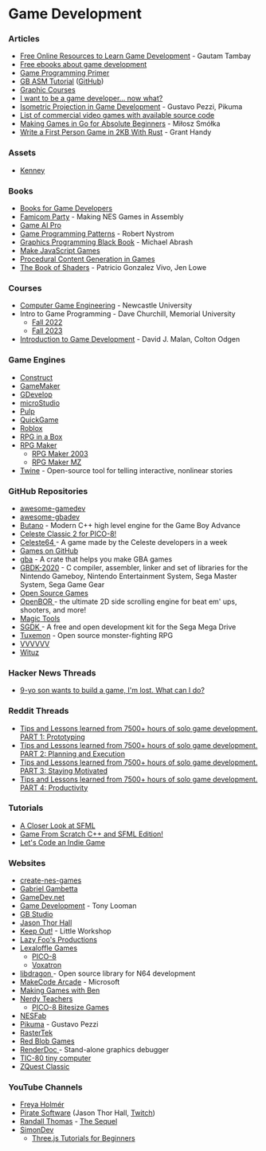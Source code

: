 # Game Development

### Articles

* [Free Online Resources to Learn Game Development](https://www.springboard.com/blog/free-online-courses-game-development-gamification/) - Gautam Tambay
* [Free ebooks about game development](https://gamedev.stackexchange.com/questions/355/free-ebooks-about-game-development)
* [Game Programming Primer](https://tl.net/forum/general/382368-game-programming-primer)
* [GB ASM Tutorial](https://gbdev.io/gb-asm-tutorial/) ([GitHub](https://github.com/gbdev/gb-asm-tutorial))
* [Graphic Courses](https://imsky.co/links/graphics-courses)
* [I want to be a game developer… now what?](https://gamefromscratch.com/i-want-to-be-a-game-developer-now-what/)
* [Isometric Projection in Game Development](https://pikuma.com/blog/isometric-projection-in-games) - Gustavo Pezzi, Pikuma
* [List of commercial video games with available source code](https://www.wikiwand.com/en/List\_of\_commercial\_video\_games\_with\_available\_source\_code)
* [Making Games in Go for Absolute Beginners](https://threedots.tech/post/making-games-in-go/) - Miłosz Smółka
* [Write a First Person Game in 2KB With Rust](https://grantshandy.github.io/posts/raycasting/) - Grant Handy

### Assets

* [Kenney](https://kenney.nl/)

### Books

* [Books for Game Developers](https://mrelusive.com/books/books.html)
* [Famicom Party](https://famicom.party/book/) - Making NES Games in Assembly
* [Game AI Pro](https://www.gameaipro.com/)
* [Game Programming Patterns](https://gameprogrammingpatterns.com/) - Robert Nystrom
* [Graphics Programming Black Book](https://github.com/jagregory/abrash-black-book) - Michael Abrash
* [Make JavaScript Games](https://makejsgames.com/)
* [Procedural Content Generation in Games](https://www.docdroid.net/zReQS98/output-pdf)
* [The Book of Shaders](https://thebookofshaders.com/) - Patricio Gonzalez Vivo, Jen Lowe

### Courses

* [Computer Game Engineering](https://research.ncl.ac.uk/game/mastersdegree/) - Newcastle University
* Intro to Game Programming - Dave Churchill, Memorial University
  * [Fall 2022](https://www.youtube.com/watch?v=S7lXSihz0ac\&list=PL\_xRyXins848nDj2v-TJYahzvs-XW9sVV\&pp=iAQB)
  * [Fall 2023](https://www.youtube.com/watch?v=s99UDGdYIUE\&list=PL\_xRyXins84\_Jf-aCh7chj47HR4oZLPwK\&pp=iAQB)
* [Introduction to Game Development](https://www.edx.org/course/cs50s-introduction-to-game-development) - David J. Malan, Colton Odgen

### Game Engines

* [Construct](https://www.construct.net/)
* [GameMaker](https://gamemaker.io/)
* [GDevelop](https://gdevelop.io/)
* [microStudio](https://microstudio.dev/)
* [Pulp](https://play.date/pulp/)
* [QuickGame](https://quickgameworld.com/)
* [Roblox](https://create.roblox.com/landing)
* [RPG in a Box](https://rpginabox.com/)
* [RPG Maker](https://www.rpgmakerweb.com/)
  * [RPG Maker 2003](https://www.rpgmakerweb.com/products/rpg-maker-2003)
  * [RPG Maker MZ](https://www.rpgmakerweb.com/products/rpg-maker-mz)
* [Twine](https://twinery.org/) - Open-source tool for telling interactive, nonlinear stories

### GitHub Repositories

* [awesome-gamedev](https://github.com/Calinou/awesome-gamedev)
* [awesome-gbadev](https://github.com/gbadev-org/awesome-gbadev)
* [Butano](https://github.com/GValiente/butano) - Modern C++ high level engine for the Game Boy Advance
* [Celeste Classic 2 for PICO-8!](https://github.com/ExOK/Celeste2)
* [Celeste64 ](https://github.com/ExOK/Celeste64)- A game made by the Celeste developers in a week
* [Games on GitHub](https://github.com/leereilly/games)
* [gba](https://github.com/rust-console/gba) - A crate that helps you make GBA games
* [GBDK-2020](https://github.com/gbdk-2020/gbdk-2020) - C compiler, assembler, linker and set of libraries for the Nintendo Gameboy, Nintendo Entertainment System, Sega Master System, Sega Game Gear
* [Open Source Games](https://github.com/bobeff/open-source-games)
* [OpenBOR ](https://github.com/DCurrent/openbor)- the ultimate 2D side scrolling engine for beat em' ups, shooters, and more!
* [Magic Tools](https://github.com/ellisonleao/magictools)
* [SGDK ](https://github.com/Stephane-D/SGDK)- A free and open development kit for the Sega Mega Drive
* [Tuxemon](https://github.com/Tuxemon/Tuxemon) - Open source monster-fighting RPG
* [VVVVVV](https://github.com/TerryCavanagh/VVVVVV)
* [Wituz](https://github.com/Wituz/wituz-youtube)

### Hacker News Threads

* [9-yo son wants to build a game, I'm lost. What can I do?](https://news.ycombinator.com/item?id=39035650)

### Reddit Threads

* [Tips and Lessons learned from 7500+ hours of solo game development. PART 1: Prototyping](https://www.reddit.com/r/gamedev/comments/426148/tips\_and\_lessons\_learned\_from\_7500\_hours\_of\_solo/)
* [Tips and Lessons learned from 7500+ hours of solo game development. PART 2: Planning and Execution](https://www.reddit.com/r/gamedev/comments/42fvfn/tips\_and\_lessons\_learned\_from\_7500\_hours\_of\_solo/)
* [Tips and Lessons learned from 7500+ hours of solo game development. PART 3: Staying Motivated](https://www.reddit.com/r/gamedev/comments/42rkkt/tips\_and\_lessons\_learned\_from\_7500\_hours\_of\_solo/)
* [Tips and Lessons learned from 7500+ hours of solo game development. PART 4: Productivity](https://www.reddit.com/r/gamedev/comments/433hqc/tips\_and\_lessons\_learned\_from\_7500\_hours\_of\_solo/)

### Tutorials

* [A Closer Look at SFML](https://gamefromscratch.com/a-closer-look-at-sfml/)
* [Game From Scratch C++ and SFML Edition!](https://gamefromscratch.com/game-from-scratch-c-and-sfml-edition/)
* [Let's Code an Indie Game](https://www.youtube.com/playlist?list=PLjE9evq6rSrOuYsUywhJhGkSpOKNi-irJ)

### Websites

* [create-nes-games](https://create-nes-game.nes.science/#/)
* [Gabriel Gambetta](https://www.gabrielgambetta.com/index.html)
* [GameDev.net](https://www.gamedev.net/)
* [Game Development](https://game-development.zeef.com/tom.looman) - Tony Looman
* [GB Studio](https://www.gbstudio.dev/)
* [Jason Thor Hall](https://www.develop.games/)
* [Keep Out!](https://www.playkeepout.com/) - Little Workshop
* [Lazy Foo's Productions](https://lazyfoo.net/)
* [Lexaloffle Games](https://www.lexaloffle.com/)
  * [PICO-8](https://www.lexaloffle.com/pico-8.php)
  * [Voxatron](https://www.lexaloffle.com/voxatron.php)
* [libdragon ](https://libdragon.dev/)- Open source library for N64 development
* [MakeCode Arcade](https://arcade.makecode.com/) - Microsoft
* [Making Games with Ben](https://www.youtube.com/channel/UCL5m1\_llmeiAdZMo\_ZanIvg)
* [Nerdy Teachers](https://nerdyteachers.com/)
  * [PICO-8 Bitesize Games](https://nerdyteachers.com/PICO-8/Bitesize\_Games/)
* [NESFab](https://pubby.games/nesfab.html)
* [Pikuma](https://pikuma.com/) - Gustavo Pezzi
* [RasterTek](https://www.rastertek.com/tutindex.html)
* [Red Blob Games](https://www.redblobgames.com/)
* [RenderDoc ](https://renderdoc.org/)- Stand-alone graphics debugger
* [TIC-80 tiny computer](https://tic80.com/)
* [ZQuest Classic](https://zquestclassic.com/)

### YouTube Channels

* [Freya Holmér](https://www.youtube.com/c/Acegikmo/videos)
* [Pirate Software](https://www.youtube.com/@PirateSoftware) (Jason Thor Hall, [Twitch](https://www.twitch.tv/piratesoftware))
* [Randall Thomas](https://www.youtube.com/c/RandallThomas/videos) - [The Sequel](https://www.youtube.com/c/RandytheSequel/videos)
* [SimonDev](https://www.youtube.com/@simondev758)
  * [Three.js Tutorials for Beginners](https://www.youtube.com/playlist?list=PLRL3Z3lpLmH0aqLDbfh0ZmnDkpXPDnTau)
